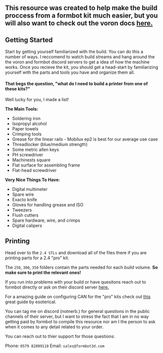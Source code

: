 ## This resource was created to help make the build proccess from a formbot kit much easier, but you will also want to check out the voron docs [here.](https://docs.vorondesign.com/)


## Getting Started
Start by getting yourself familiarized with the build. You can do this a number of ways. I reccomend to watch build streams and hang around the the voron and formbot discord servers to get a idea of how the machine works. Once you recieve the kit, you should get a head-start by familiarizing yourself with the parts and tools you have and organize them all. 



#### That begs the question, "what do I need to build a printer from one of these kits?"

Well lucky for you, I made a list!


**The Main Tools:**
* Soldering iron
* Isopropyl alcohol
* Paper towels
* Crimping tools
* Grease for the linear rails - Mobilux ep2 is best for our average use case
* Threadlocker (blue/medium strength)
* Some metric allen keys
* PH screwdriver
* Machinests square
* Flat surface for assembling frame
* Flat-head screwdriver

**Very Nice Things To Have:**
* Digital multimeter
* Spare wire
* Exacto knife
* Gloves for handling grease and ISO
* Tweezers
* Flush cutters
* Spare hardware, wire, and crimps
* Digital calipers 


## Printing

Head over to the `2.4 STLs` and download all of the files there if you are printing parts for a 2.4 "pro" kit. 

The `250`, `300`, `350`  folders contain the parts needed for each build volume. **So make sure to print the relevant ones!**


If you run into problems with your build or have quesitons reach out to formbot directly or ask on their discord server [here.](https://discord.gg/) 

For a amazing guide on configuring CAN for the "pro" kits check out [this](https://github.com/Esoterical/voron_canbus) great guide by esoterical.

You can tag me on discord (notnerb.) for general questions in the public channels of their server, but I want to stress the fact that I am in no way getting paid by formbot to compile this resource nor am I the person to ask when it comes to any detail related to your order. 

You can reach out to thier support for those questions: 

Phone: `0579 82899110`
Email: `sales@formbot3d.com`
